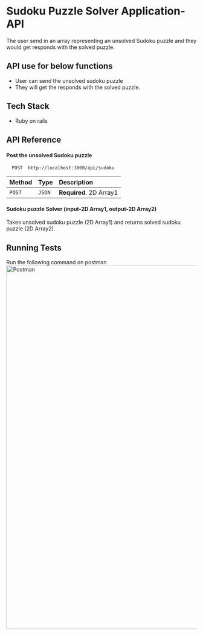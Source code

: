 # Sudoku Puzzle Solver Application-API

The user send in an array representing an unsolved Sudoku
puzzle and they would get responds with the solved puzzle.


## API use for below functions
- User can send the unsolved sudoku puzzle
- They will get the responds with the solved puzzle.

## Tech Stack
- Ruby on rails

## API Reference

#### Post the unsolved Sudoku puzzle

```http
  POST  http://localhost:3000/api/sudoku
```

| Method | Type     | Description                |
| :-------- | :------- | :------------------------- |
| `POST` | `JSON` | **Required**. 2D Array1 |


#### Sudoku puzzle Solver (input-2D Array1, output-2D Array2)

Takes unsolved sudoku puzzle (2D Array1) and returns solved sudoku puzzle (2D Array2).

## Running Tests
Run the following command on postman
<img width="962" alt="Postman" src="https://user-images.githubusercontent.com/101566029/202842588-218467d1-62d1-401f-840d-389758559d9d.png">

